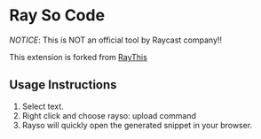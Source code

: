 # Ray So Code

_NOTICE_: This is NOT an official tool by Raycast company!!

This extension is forked from [RayThis](https://marketplace.visualstudio.com/items?itemName=Goopware.raythis)

## Usage Instructions

1. Select text.
2. Right click and choose rayso: upload command
3. Rayso will quickly open the generated snippet in your browser.
